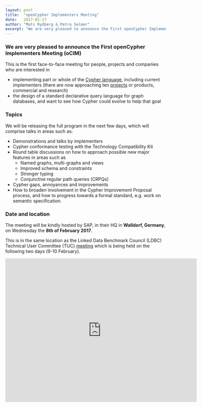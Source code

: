 ```yaml
---
layout: post
title:  "openCypher Implementers Meeting"
date:   2017-01-17
author: "Mats Rydberg & Petra Selmer"
excerpt: "We are very pleased to announce the First openCypher Implementers Meeting (oCIM). This is the first face-to-face meeting for people, projects and companies who are interested in implementing part or whole of the Cypher language, and/or who have an interest in the design of a standard declarative query language for graph databases and want to see how Cypher could evolve to help that goal."
---
```

### We are very pleased to announce the First openCypher Implementers Meeting (oCIM)

This is the first face-to-face meeting for people, projects and companies who are interested in

* implementing part or whole of the [Cypher language](https://neo4j.com/developer/cypher/), including current implementers (there are now approaching ten [projects](http://opencypher.org/projects) or products, commercial and research)
* the design of a standard declarative query language for graph databases, and want to see how Cypher could evolve to help that goal

### Topics

We will be releasing the full program in the next few days, which will comprise talks in areas such as:

* Demonstrations and talks by implementers
* Cypher conformance testing with the Technology Compatibility Kit
* Round table discussions on how to approach possible new major features in areas such as
  * Named graphs, multi-graphs and views
  * Improved schema and constraints
  * Stronger typing
  * Conjunctive regular path queries (CRPQs)
* Cypher gaps, annoyances and improvements
* How to broaden involvement in the Cypher Improvement Proposal process, and how to progress towards a formal standard, e.g. work on semantic specification.

### Date and location

The meeting will be kindly hosted by SAP, in their HQ in **Walldorf, Germany**, on Wednesday the **8th of February 2017**.

This is in the same location as the Linked Data Benchmark Council (LDBC) Technical User Committee (TUC) [meeting](http://wiki.ldbcouncil.org/pages/viewpage.action?pageId=59277315) which is being held on the following two days (9-10 February).

<iframe src="https://www.google.com/maps/embed?pb=!1m18!1m12!1m3!1d29336.84473704138!2d8.621031074089677!3d49.2952287640476!2m3!1f0!2f0!3f0!3m2!1i1024!2i768!4f13.1!3m3!1m2!1s0x4797beb395cc1e81%3A0x41ffd3c8d095280!2sWalldorf%2C+Germany!5e0!3m2!1sen!2sse!4v1484643797015" width="600" height="450" frameborder="0" style="border:0" allowfullscreen></iframe>
